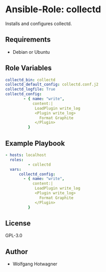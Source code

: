# Ansible-Role: collectd

Installs and configures collectd.

## Requirements

- Debian or Ubuntu 

## Role Variables

```yaml
collectd_bin: collectd
collectd_default_config: collectd.conf.j2
collectd_logfile: True
collectd_config:
        - { name: "write",
            content:|
             LoadPlugin write_log
             <Plugin write_log>
               Format Graphite
             </Plugin>
          }
```

## Example Playbook

```yaml
- hosts: localhost
  roles:
          - collectd
  vars:
      collectd_config:
        - { name: "write",
            content:|
             LoadPlugin write_log
             <Plugin write_log>
               Format Graphite
             </Plugin>
          }
```

## License

GPL-3.0

## Author

- Wolfgang Hotwagner
